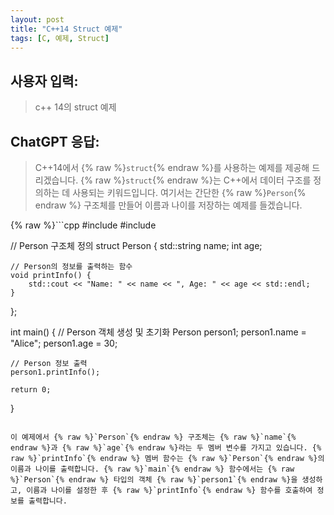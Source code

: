 ```yaml
---
layout: post
title: "C++14 Struct 예제"
tags: [C, 예제, Struct]
---
```


## 사용자 입력:
> c++ 14의 struct 예제

## ChatGPT 응답:
> C++14에서 {% raw %}`struct`{% endraw %}를 사용하는 예제를 제공해 드리겠습니다. {% raw %}`struct`{% endraw %}는 C++에서 데이터 구조를 정의하는 데 사용되는 키워드입니다. 여기서는 간단한 {% raw %}`Person`{% endraw %} 구조체를 만들어 이름과 나이를 저장하는 예제를 들겠습니다.

{% raw %}```cpp
#include <iostream>
#include <string>

// Person 구조체 정의
struct Person {
    std::string name;
    int age;

    // Person의 정보를 출력하는 함수
    void printInfo() {
        std::cout << "Name: " << name << ", Age: " << age << std::endl;
    }
};

int main() {
    // Person 객체 생성 및 초기화
    Person person1;
    person1.name = "Alice";
    person1.age = 30;

    // Person 정보 출력
    person1.printInfo();

    return 0;
}
```{% endraw %}

이 예제에서 {% raw %}`Person`{% endraw %} 구조체는 {% raw %}`name`{% endraw %}과 {% raw %}`age`{% endraw %}라는 두 멤버 변수를 가지고 있습니다. {% raw %}`printInfo`{% endraw %} 멤버 함수는 {% raw %}`Person`{% endraw %}의 이름과 나이를 출력합니다. {% raw %}`main`{% endraw %} 함수에서는 {% raw %}`Person`{% endraw %} 타입의 객체 {% raw %}`person1`{% endraw %}을 생성하고, 이름과 나이를 설정한 후 {% raw %}`printInfo`{% endraw %} 함수를 호출하여 정보를 출력합니다.

